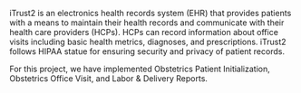 iTrust2 is an electronics health records system (EHR) that provides patients with a means to maintain their health records and communicate with their health care providers (HCPs). HCPs can record information about office visits including basic health metrics, diagnoses, and prescriptions. iTrust2 follows HIPAA statue for ensuring security and privacy of patient records.

For this project, we have implemented Obstetrics Patient Initialization, Obstetrics Office Visit, and Labor & Delivery Reports.
